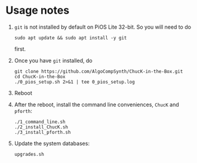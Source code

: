 # Usage notes

1. `git` is not installed by default on PiOS Lite 32-bit. So you
will need to do

    ```
    sudo apt update && sudo apt install -y git
    ```

    first.

2. Once you have `git` installed, do

    ```
    git clone https://github.com/AlgoCompSynth/ChucK-in-the-Box.git
    cd ChucK-in-the-Box
    ./0_pios_setup.sh 2>&1 | tee 0_pios_setup.log
    ```

3. Reboot

4. After the reboot, install the command line conveniences, `ChucK` and `pforth`:

    ```
    ./1_command_line.sh
    ./2_install_ChucK.sh
    ./3_install_pforth.sh
    ```

5. Update the system databases:

    ```
    upgrades.sh
    ```
